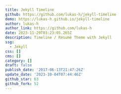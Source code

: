 ```yaml
---
title: Jekyll Timeline
github: https://github.com/lukas-h/jekyll-timeline
demo: https://lukas-h.github.io/jekyll-timeline
author: lukas-h
author_link: https://github.com/lukas-h
date: 2023-11-29T03:23:05.265Z
description: Timeline / Résumé Theme with Jekyll
ssg:
  - Jekyll
css: []
cms: []
category: []
draft: false
publish_date: '2017-06-13T21:47:26Z'
update_date: '2023-10-04T07:44:46Z'
github_star: 63
github_fork: 52
---
```

